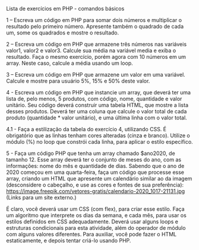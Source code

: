Lista de exercícios em PHP - comandos básicos

1 – Escreva um código em PHP para somar dois números e multiplicar o resultado pelo primeiro número. Apresente também o quadrado de cada um, some os quadrados e mostre o resultado.

2 – Escreva um código em PHP que armazene três números nas variáveis valor1, valor2 e valor3. Calcule sua média na variável media e exiba o resultado. Faça o mesmo exercício, porém agora com 10 números em um array. Neste caso, calcule a média usando um loop.

3 – Escreva um código em PHP que armazene um valor em uma variável. Calcule e mostre para usuário 5%, 15% e 50% deste valor.

4 - Escreva um código em PHP que instancie um array, que deverá ter uma lista de, pelo menos, 5 produtos, com código, nome, quantidade e valor unitário. Seu código deverá construir uma tabela HTML, que mostre a lista desses produtos. Deverá ter uma coluna que calcule o valor total de cada produto (quantidade * valor unitário), e uma última linha com o valor total.

4.1 - Faça a estilização da tabela do exercício 4, utilizando CSS. É obrigatório que as linhas tenham cores alteradas (cinza e branco). Utilize o módulo (%) no loop que constrói cada linha, para aplicar o estilo específico.

5 - Faça um código PHP que tenha um array chamado $ano2020, de tamanho 12. Esse array deverá ter o conjunto de meses do ano, com as informações: nome do mês e quantidade de dias. Sabendo que o ano de 2020 começou em uma quarta-feira,  faça um código que processe esse array, criando um HTML que apresente um calendário similar ao da imagem (desconsidere o cabeçalho, e use as cores e fontes de sua preferência): https://image.freepik.com/vetores-gratis/calendario-2020_1017-21131.jpg  (Links para um site externo.)

É claro, você deverá usar um CSS (com flex), para criar esse estilo. Faça um algoritmo que interprete os dias da semana, e cada mês, para usar os estilos definidos em CSS adequadamente. Deverá usar alguns loops e estruturas condicionais para esta atividade, além do operador de módulo com alguns valores diferentes. Para auxiliar, você pode fazer o HTML estaticamente, e depois tentar criá-lo usando PHP.
